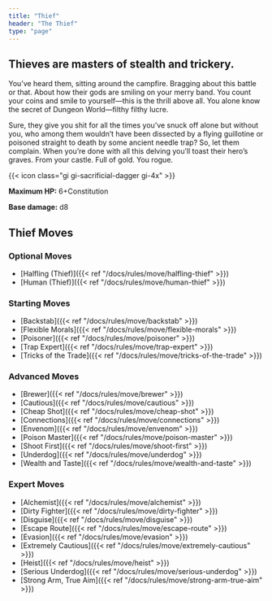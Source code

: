 ```yaml
---
title: "Thief"
header: "The Thief"
type: "page"
---
```


## Thieves are masters of stealth and trickery.
You’ve heard them, sitting around the campfire. Bragging about this battle or that. About how their gods are smiling on your merry band. You count your coins and smile to yourself—this is the thrill above all. You alone know the secret of Dungeon World—filthy filthy lucre. 

Sure, they give you shit for all the times you’ve snuck off alone but without you, who among them wouldn’t have been dissected by a flying guillotine or poisoned straight to death by some ancient needle trap? So, let them complain. When you’re done with all this delving you’ll toast their hero’s graves. From your castle. Full of gold. You rogue.

{{< icon class="gi gi-sacrificial-dagger gi-4x" >}} 

**Maximum HP:** 6+Constitution

**Base damage:** d8

## Thief Moves
### Optional Moves
- [Halfling (Thief)]({{< ref "/docs/rules/move/halfling-thief" >}})
- [Human (Thief)]({{< ref "/docs/rules/move/human-thief" >}})

### Starting Moves
- [Backstab]({{< ref "/docs/rules/move/backstab" >}})
- [Flexible Morals]({{< ref "/docs/rules/move/flexible-morals" >}})
- [Poisoner]({{< ref "/docs/rules/move/poisoner" >}})
- [Trap Expert]({{< ref "/docs/rules/move/trap-expert" >}})
- [Tricks of the Trade]({{< ref "/docs/rules/move/tricks-of-the-trade" >}})

### Advanced Moves
- [Brewer]({{< ref "/docs/rules/move/brewer" >}})
- [Cautious]({{< ref "/docs/rules/move/cautious" >}})
- [Cheap Shot]({{< ref "/docs/rules/move/cheap-shot" >}})
- [Connections]({{< ref "/docs/rules/move/connections" >}})
- [Envenom]({{< ref "/docs/rules/move/envenom" >}})
- [Poison Master]({{< ref "/docs/rules/move/poison-master" >}})
- [Shoot First]({{< ref "/docs/rules/move/shoot-first" >}})
- [Underdog]({{< ref "/docs/rules/move/underdog" >}})
- [Wealth and Taste]({{< ref "/docs/rules/move/wealth-and-taste" >}})

### Expert Moves
- [Alchemist]({{< ref "/docs/rules/move/alchemist" >}})
- [Dirty Fighter]({{< ref "/docs/rules/move/dirty-fighter" >}})
- [Disguise]({{< ref "/docs/rules/move/disguise" >}})
- [Escape Route]({{< ref "/docs/rules/move/escape-route" >}})
- [Evasion]({{< ref "/docs/rules/move/evasion" >}})
- [Extremely Cautious]({{< ref "/docs/rules/move/extremely-cautious" >}})
- [Heist]({{< ref "/docs/rules/move/heist" >}})
- [Serious Underdog]({{< ref "/docs/rules/move/serious-underdog" >}})
- [Strong Arm, True Aim]({{< ref "/docs/rules/move/strong-arm-true-aim" >}})